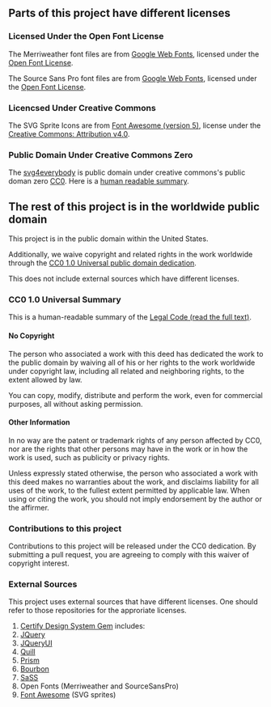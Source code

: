 ## Parts of this project have different licenses

### Licensed Under the Open Font License

The Merriweather font files are from [Google Web Fonts](https://fonts.google.com/specimen/Merriweather), licensed under the [Open Font License](http://scripts.sil.org/cms/scripts/page.php?site_id=nrsi&id=OFL_web).

The Source Sans Pro font files are from [Google Web Fonts](https://fonts.google.com/specimen/Source+Sans+Pro), licensed under the [Open Font License](http://scripts.sil.org/cms/scripts/page.php?site_id=nrsi&id=OFL_web).

### Licencsed Under Creative Commons 

The SVG Sprite Icons are from [Font Awesome (version 5)](https://fontawesome.com/), license under the [Creative Commons: Attribution v4.0](https://creativecommons.org/licenses/by/4.0/).

### Public Domain Under Creative Commons Zero

The [svg4everybody](https://github.com/jonathantneal/svg4everybody) is public domain under creative commons's public doman zero [CC0](https://creativecommons.org/publicdomain/zero/1.0/legalcode). Here is a [human readable summary](https://creativecommons.org/publicdomain/zero/1.0/). 

## The rest of this project is in the worldwide public domain

This project is in the public domain within the United States.

Additionally, we waive copyright and related rights in the work worldwide through the [CC0 1.0 Universal public domain dedication](https://creativecommons.org/publicdomain/zero/1.0/).

This does not include external sources which have different licenses. 

### CC0 1.0 Universal Summary

This is a human-readable summary of the [Legal Code (read the full text)](https://creativecommons.org/publicdomain/zero/1.0/legalcode).

#### No Copyright

The person who associated a work with this deed has dedicated the work to the public domain by waiving all of his or her rights to the work worldwide under copyright law, including all related and neighboring rights, to the extent allowed by law.

You can copy, modify, distribute and perform the work, even for commercial purposes, all without asking permission.

#### Other Information

In no way are the patent or trademark rights of any person affected by CC0, nor are the rights that other persons may have in the work or in how the work is used, such as publicity or privacy rights.

Unless expressly stated otherwise, the person who associated a work with this deed makes no warranties about the work, and disclaims liability for all uses of the work, to the fullest extent permitted by applicable law. When using or citing the work, you should not imply endorsement by the author or the affirmer.

### Contributions to this project

Contributions to this project will be released under the CC0 dedication. By submitting a pull request, you are agreeing to comply with this waiver of copyright interest.


### External Sources

This project uses external sources that have different licenses. 
One should refer to those repositories for the approriate licenses.

1. [Certify Design System Gem](https://github.com/USSBA/certify_design_system_gem/blob/master/LICENSES.md) includes:
1. [JQuery](https://github.com/jquery/jquery)
3. [JQueryUI](https://github.com/jquery/jquery-ui)
4. [Quill](https://github.com/quilljs/quill/blob/develop/LICENSE)
5. [Prism](https://github.com/PrismJS/prism) 
6. [Bourbon](https://github.com/thoughtbot/bourbon/) 
7. [SaSS](https://github.com/sass/sass)
8. Open Fonts (Merriweather and SourceSansPro)
9. [Font Awesome](https://fontawesome.com) (SVG sprites)


  
